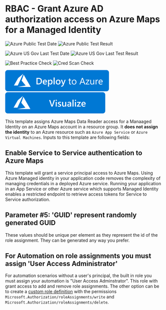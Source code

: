 # RBAC - Grant Azure AD authorization access on Azure Maps for a Managed Identity

![Azure Public Test Date](https://azurequickstartsservice.blob.core.windows.net/badges/201-rbac-managedidentity-maps/PublicLastTestDate.svg)
![Azure Public Test Result](https://azurequickstartsservice.blob.core.windows.net/badges/201-rbac-managedidentity-maps/PublicDeployment.svg)

![Azure US Gov Last Test Date](https://azurequickstartsservice.blob.core.windows.net/badges/201-rbac-managedidentity-maps/FairfaxLastTestDate.svg)
![Azure US Gov Last Test Result](https://azurequickstartsservice.blob.core.windows.net/badges/201-rbac-managedidentity-maps/FairfaxDeployment.svg)

![Best Practice Check](https://azurequickstartsservice.blob.core.windows.net/badges/201-rbac-managedidentity-maps/BestPracticeResult.svg)
![Cred Scan Check](https://azurequickstartsservice.blob.core.windows.net/badges/201-rbac-managedidentity-maps/CredScanResult.svg)

[![Deploy To Azure](https://raw.githubusercontent.com/Azure/azure-quickstart-templates/master/1-CONTRIBUTION-GUIDE/images/deploytoazure.svg?sanitize=true)]("https://portal.azure.com/#create/Microsoft.Template/uri/https%3A%2F%2Fraw.githubusercontent.com%2FAzure%2Fazure-quickstart-templates%2Fmaster%2F201-rbac-managedidentity-maps%2Fazuredeploy.json")
[![Visualize](https://raw.githubusercontent.com/Azure/azure-quickstart-templates/master/1-CONTRIBUTION-GUIDE/images/visualizebutton.svg?sanitize=true)]("http://armviz.io/#/?load=https%3A%2F%2Fraw.githubusercontent.com%2FAzure%2Fazure-quickstart-templates%2Fmaster%2F201-rbac-managedidentity-maps%2Fazuredeploy.json")

This template assigns Azure Maps Data Reader access for a Manaaged Identity on
an Azure Maps account in a resource group. It **does not assign the identity**
to an Azure resource such as `Azure App Service` or `Azure Virtual Machines`.
Inputs to this template are following fields:

## Enable Service to Service authentication to Azure Maps

This template will grant a service principal access to Azure Maps. Using Azure
Managed identity in your application code removes the complexity of managing
credentials in a deployed Azure service. Running your application in an App
Service or other Azure service which supports Managed Identity enables a
restricted endpoint to retrieve access tokens for Service to Service
authorization.

## Parameter #5: 'GUID' represent randomly generated GUID

These values should be unique per element as they represent the id of the role
assignment. They can be generated any way you prefer.

## For Automation on role assignments you must assign 'User Access Administrator'

For automation scenarios without a user's principal, the built in role you must
assign your automation is "User Access Adminstrator". This role with grant
access to add and remove role assignments. The other option can be to create a
[custom role definition](https://docs.microsoft.com/en-us/azure/role-based-access-control/custom-roles)
with the permissions `Microsoft.Authorization/roleAssignments/write` and
`Microsoft.Authorization/roleAssignments/delete`.
